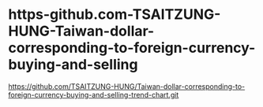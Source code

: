 # https-github.com-TSAITZUNG-HUNG-Taiwan-dollar-corresponding-to-foreign-currency-buying-and-selling
https://github.com/TSAITZUNG-HUNG/Taiwan-dollar-corresponding-to-foreign-currency-buying-and-selling-trend-chart.git

